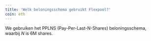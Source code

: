 ```yaml
---
title: 'Welk beloningsschema gebruikt Flexpool?'
coin: eth
---
```


We gebruiken het PPLNS (Pay-Per-Last-N-Shares) beloningsschema, waarbij _N_ is 6M shares.
